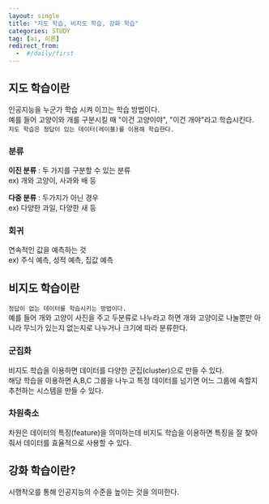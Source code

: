 ```yaml
---
layout: single
title: "지도 학습, 비지도 학습, 강화 학습"
categories: STUDY
tag: [ai, 이론]
redirect_from:
  -  #/daily/first
---
```


## 지도 학습이란

인공지능을 누군가 학습 시켜 이끄는 학습 방법이다.  
예를 들어 고양이와 개를 구분시킬 때 "이건 고양이야", "이건 개야"라고 학습시킨다.  
`지도 학습은 정답이 있는 데이터(레이블)를 이용해 학습한다.`

### 분류

**이진 분류** : 두 가지를 구분할 수 있는 분류  
ex) 개와 고양이, 사과와 배 등

**다중 분류** : 두가지가 아닌 경우  
ex) 다양한 과일, 다양한 새 등

### 회귀

연속적인 값을 예측하는 것  
ex) 주식 예측, 성적 예측, 집값 예측

## 비지도 학습이란

`정답이 없는 데이터를 학습시키는 방법이다.`  
예를 들어 개와 고양이 사진을 주고 두분류로 나누라고 하면 개와 고양이로 나눌뿐만 아니라 무늬가 있는지 없는지로 나누거나 크기에 따라 분류한다.

### 군집화

비지도 학습을 이용하면 데이터를 다양한 군집(cluster)으로 만들 수 있다.  
해당 학습을 이용하면 A,B,C 그룹을 나누고 특정 데이터를 넘기면 어느 그룹에 속할지 추천하는 시스템을 만들 수 있다.

### 차원축소

차원은 데이터의 특징(feature)을 의미하는데 비지도 학습을 이용하면 특징을 잘 찾아줘서 데이터를 효율적으로 사용할 수 있다.

## 강화 학습이란?

시행착오를 통해 인공지능의 수준을 높이는 것을 의미한다.
